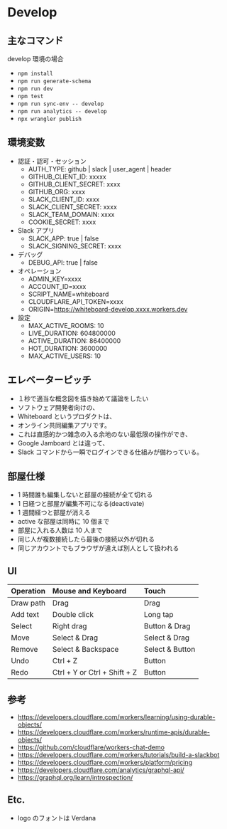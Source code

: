 # Develop

## 主なコマンド

develop 環境の場合

- `npm install`
- `npm run generate-schema`
- `npm run dev`
- `npm test`
- `npm run sync-env -- develop`
- `npm run analytics -- develop`
- `npx wrangler publish`

## 環境変数

- 認証・認可・セッション
  - AUTH_TYPE: github | slack | user_agent | header
  - GITHUB_CLIENT_ID: xxxxx
  - GITHUB_CLIENT_SECRET: xxxx
  - GITHUB_ORG: xxxx
  - SLACK_CLIENT_ID: xxxx
  - SLACK_CLIENT_SECRET: xxxx
  - SLACK_TEAM_DOMAIN: xxxx
  - COOKIE_SECRET: xxxx
- Slack アプリ
  - SLACK_APP: true | false
  - SLACK_SIGNING_SECRET: xxxx
- デバッグ
  - DEBUG_API: true | false
- オペレーション
  - ADMIN_KEY=xxxx
  - ACCOUNT_ID=xxxx
  - SCRIPT_NAME=whiteboard
  - CLOUDFLARE_API_TOKEN=xxxx
  - ORIGIN=https://whiteboard-develop.xxxx.workers.dev
- 設定
  - MAX_ACTIVE_ROOMS: 10
  - LIVE_DURATION: 604800000
  - ACTIVE_DURATION: 86400000
  - HOT_DURATION: 3600000
  - MAX_ACTIVE_USERS: 10

## エレベーターピッチ

- １秒で適当な概念図を描き始めて議論をしたい
- ソフトウェア開発者向けの、
- Whiteboard というプロダクトは、
- オンライン共同編集アプリです。
- これは直感的かつ雑念の入る余地のない最低限の操作ができ、
- Google Jamboard とは違って、
- Slack コマンドから一瞬でログインできる仕組みが備わっている。

## 部屋仕様

- 1 時間誰も編集しないと部屋の接続が全て切れる
- 1 日経つと部屋が編集不可になる(deactivate)
- 1 週間経つと部屋が消える
- active な部屋は同時に 10 個まで
- 部屋に入れる人数は 10 人まで
- 同じ人が複数接続したら最後の接続以外が切れる
- 同じアカウントでもブラウザが違えば別人として扱われる

## UI

| Operation | Mouse and Keyboard           | Touch           |
| :-------- | :--------------------------- | :-------------- |
| Draw path | Drag                         | Drag            |
| Add text  | Double click                 | Long tap        |
| Select    | Right drag                   | Button & Drag   |
| Move      | Select & Drag                | Select & Drag   |
| Remove    | Select & Backspace           | Select & Button |
| Undo      | Ctrl + Z                     | Button          |
| Redo      | Ctrl + Y or Ctrl + Shift + Z | Button          |

## 参考

- https://developers.cloudflare.com/workers/learning/using-durable-objects/
- https://developers.cloudflare.com/workers/runtime-apis/durable-objects/
- https://github.com/cloudflare/workers-chat-demo
- https://developers.cloudflare.com/workers/tutorials/build-a-slackbot
- https://developers.cloudflare.com/workers/platform/pricing
- https://developers.cloudflare.com/analytics/graphql-api/
- https://graphql.org/learn/introspection/

## Etc.

- logo のフォントは Verdana
